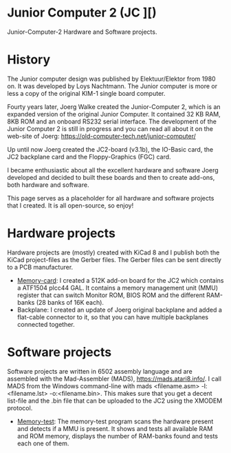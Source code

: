 # Junior Computer 2 (JC ][)
Junior-Computer-2 Hardware and Software projects.

# History
The Junior computer design was published by Elektuur/Elektor from 1980 on. It was developed by Loys Nachtmann. The Junior computer is more or less a copy of the original KIM-1 single board computer.

Fourty years later, Joerg Walke created the Junior-Computer 2, which is an expanded version of the original Junior Computer. It contained 32 KB RAM, 8KB ROM and an onboard RS232 serial interface. The development of the Junior Computer 2 is still in progress and you can read all about it on the web-site of Joerg: https://old-computer-tech.net/junior-computer/

Up until now Joerg created the JC2-board (v3.1b), the IO-Basic card, the JC2 backplane card and the Floppy-Graphics (FGC) card.

I became enthusiastic about all the excellent hardware and software Joerg developed and decided to built these boards and then to create add-ons, both hardware and software.

This page serves as a placeholder for all hardware and software projects that I created. It is all open-source, so enjoy!

# Hardware projects

Hardware projects are (mostly) created with KiCad 8 and I publish both the KiCad project-files as the Gerber files. The Gerber files can be sent directly to a PCB manufacturer.

- [Memory-card](./Hardware/memtest): I created a 512K add-on board for the JC2 which contains a ATF1504 plcc44 GAL. It contains a memory management unit (MMU) register that can switch Monitor ROM, BIOS ROM and the different RAM-banks (28 banks of 16K each).
- Backplane: I created an update of Joerg original backplane and added a flat-cable connector to it, so that you can have multiple backplanes connected together.

# Software projects

Software projects are written in 6502 assembly language and are assembled with the Mad-Assembler (MADS), https://mads.atari8.info/. I call MADS from the Windows command-line with mads <filename.asm> -l:<filename.lst> -o:<filename.bin>. This makes sure that you get a decent list-file and the .bin file that can be uploaded to the JC2 using the XMODEM protocol.

- [Memory-test](./Software/memtest): The memory-test program scans the hardware present and detects if a MMU is present. It shows and tests all available RAM and ROM memory, displays the number of RAM-banks found and tests each one of them.


